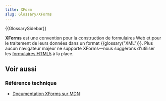 ```yaml
---
title: XForm
slug: Glossary/XForms
---
```


{{GlossarySidebar}}

**XForms** est une convention pour la construction de formulaires Web et pour le traitement de leurs données dans un format {{glossary("XML")}}. Plus aucun navigateur majeur ne supporte XForms—nous suggérons d'utiliser les [formulaires HTML5](/fr/docs/conflicting/Learn_web_development/Extensions/Forms) à la place.

## Voir aussi

### Référence technique

- [Documentation XForms sur MDN](/fr/docs/XForms)
